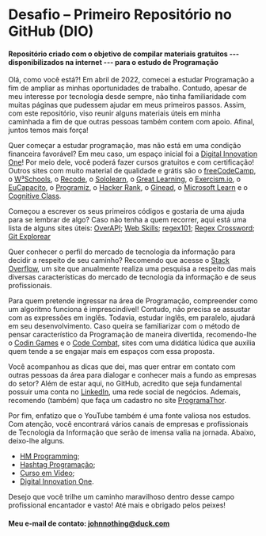 # Desafio – Primeiro Repositório no GitHub (DIO)

#### Repositório criado com o objetivo de compilar materiais gratuitos --- disponibilizados na internet --- para o estudo de Programação


Olá, como você está?! Em abril de 2022, comecei a estudar Programação a fim de ampliar as minhas oportunidades de trabalho. Contudo, apesar de meu interesse por tecnologia desde sempre, não tinha familiaridade com muitas páginas que pudessem ajudar em meus primeiros passos. Assim, com este repositório, viso reunir alguns materiais úteis em minha caminhada a fim de que outras pessoas também contem com apoio. Afinal, juntos temos mais força!

Quer começar a estudar programação, mas não está em uma condição financeira favorável? Em meu caso, um espaço inicial foi a [Digital Innovation One](https://www.dio.me/)!  Por meio dele, você poderá fazer cursos gratuitos e com certificação! Outros sites com muito material de qualidade e grátis são o [freeCodeCamp](https://www.freecodecamp.org/), o [W³Schools](https://www.w3schools.com/), o [Recode](https://recode.org.br/), o [Sololearn](https://www.sololearn.com/home), o [Great Learning](https://www.mygreatlearning.com/academy/learn-for-free/courses), o [Exercism.io](https://exercism.org/), o [EuCapacito](https://eucapacito.com.br/), o [Programiz](https://www.programiz.com/), o [Hacker Rank](https://www.hackerrank.com/), o [Ginead](https://www.ginead.com.br/cursos/de/informatica), o [Microsoft Learn](https://docs.microsoft.com/en-us/learn/) e o [Cognitive Class](https://cognitiveclass.ai/).

Começou a escrever os seus primeiros códigos e gostaria de uma ajuda para se lembrar de algo? Caso não tenha a quem recorrer, aqui está uma lista de alguns sites úteis: [OverAPI](https://overapi.com/); [Web Skills](https://andreasbm.github.io/web-skills/?compact); [regex101](https://regex101.com/); [Regex Crossword](https://regexcrossword.com/); [Git Explorear](https://gitexplorer.com/)

Quer conhecer o perfil do mercado de tecnologia da informação para decidir a respeito de seu caminho? Recomendo que acesse o [Stack Overflow](https://insights.stackoverflow.com/survey/2021#overview), um site que anualmente realiza uma pesquisa a respeito das mais diversas características do mercado de tecnologia da informação e de seus profissionais.

Para quem pretende ingressar na área de Programação, compreender como um algoritmo funciona é imprescindível! Contudo, não precisa se assustar com as expressões em inglês. Todavia, estudar inglês, em paralelo, ajudará em seu desenvolvimento. Caso queira se familiarizar com o método de pensar característico da Programação de maneira divertida, recomendo-lhe o [Codin Games](https://www.codingame.com/start) e o [Code Combat](https://codecombat.com/), sites com uma didática lúdica que auxilia quem tende a se engajar mais em espaços com essa proposta.

Você acompanhou as dicas que dei, mas quer entrar em contato com outras pessoas da área para dialogar e conhecer mais a fundo as empresas do setor? Além de estar aqui, no GitHub, acredito que seja fundamental possuir uma conta no [LinkedIn](https://www.linkedin.com/home), uma rede social de negócios. Ademais, recomendo (também) que faça um cadastro no site [ProgramaThor](https://programathor.com.br/).

Por fim, enfatizo que o YouTube também é uma fonte valiosa nos estudos. Com atenção, você encontrará vários canais de empresas e profissionais de Tecnologia da Informação que serão de imensa valia na jornada. Abaixo, deixo-lhe alguns.

- [HM Programming](https://www.youtube.com/c/HMProgramming/videos);
- [Hashtag Programação](https://www.youtube.com/c/HashtagPrograma%C3%A7%C3%A3o/videos);
- [Curso em Vídeo](https://www.youtube.com/c/CursoemV%C3%ADdeo);
- [Digital Innovation One](https://www.youtube.com/c/DigitalInnovationOne).

Desejo que você trilhe um caminho maravilhoso dentro desse campo profissional encantador e vasto! Até mais e obrigado pelos peixes!

#### Meu e-mail de contato: johnnothing@duck.com
